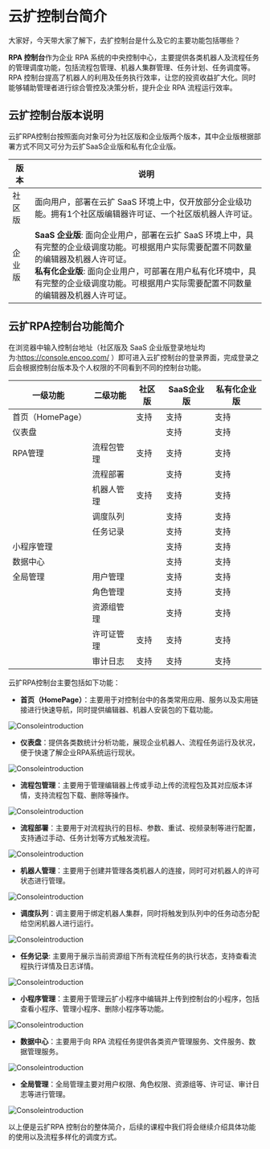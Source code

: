 # 云扩控制台简介

大家好，今天带大家了解下，去扩控制台是什么及它的主要功能包括哪些？

**RPA 控制台**作为企业 RPA 系统的中央控制中心，主要提供各类机器人及流程任务的管理调度功能，包括流程包管理、机器人集群管理、任务计划、任务调度等。RPA 控制台提高了机器人的利用及任务执行效率，让您的投资收益扩大化。同时能够辅助管理者进行综合管控及决策分析，提升企业 RPA 流程运行效率。 


## 云扩控制台版本说明

云扩RPA控制台按照面向对象可分为社区版和企业版两个版本，其中企业版根据部署方式不同又可分为云扩SaaS企业版和私有化企业版。 


| 版本   | 说明                                                         |
| ------ | ------------------------------------------------------------ |
| 社区版 | 面向用户，部署在云扩 SaaS 环境上中，仅开放部分企业级功能。拥有1个社区版编辑器许可证、一个社区版机器人许可证。 |
| 企业版 | **SaaS 企业版**: 面向企业用户，部署在云扩 SaaS 环境上中，具有完整的企业级调度功能。可根据用户实际需要配置不同数量的编辑器及机器人许可证。<br>**私有化企业版**: 面向企业用户，可部署在用户私有化环境中，具有完整的企业级调度功能。可根据用户实际需要配置不同数量的编辑器及机器人许可证。 |



## 云扩RPA控制台功能简介


在浏览器中输入控制台地址（社区版及 SaaS 企业版登录地址均为:https://console.encoo.com/ ）即可进入云扩控制台的登录界面，完成登录之后会根据控制台版本及个人权限的不同看到不同的控制台功能。


| 一级功能         | 二级功能   | 社区版 | SaaS企业版 | 私有化企业版 |
| ---------------- | ---------- | ------ | -------- | ---------|
| 首页（HomePage） |            | 支持    | 支持      | 支持     |
| 仪表盘           |            |        | 支持      | 支持     |
| RPA管理          | 流程包管理 |  支持   |支持    |   支持      |
|                  | 流程部署   |         | 支持      | 支持    |
|                  | 机器人管理 |  支持   | 支持       |支持     |
|                  | 调度队列   |        | 支持       | 支持     |
|                  | 任务记录   |        | 支持       | 支持     |
| 小程序管理        |            |        | 支持        |   支持  |
| 数据中心         |            |        | 支持       | 支持     |
| 全局管理         |   用户管理  |        | 支持       | 支持    |
|                 |   角色管理  |        | 支持       | 支持    |
|                 |   资源组管理 |       | 支持       | 支持    |
|                 |   许可证管理 |支持    | 支持       | 支持   |
|                 |   审计日志  | 支持  | 支持      | 支持    |

云扩RPA控制台主要包括如下功能： 

- **首页（HomePage）**：主要用于对控制台中的各类常用应用、服务以及实用链接进行快速导航，同时提供编辑器、机器人安装包的下载功能。 

![Consoleintroduction](https://docimages.blob.core.chinacloudapi.cn/images/Console/Consoleintroduction1.png)

- **仪表盘**：提供各类数统计分析功能，展现企业机器人、流程任务运行及状况，便于快速了解企业RPA系统运行现状。

![Consoleintroduction](https://docimages.blob.core.chinacloudapi.cn/images/Console/Consoleintroduction2.png)

- **流程包管理**：主要用于管理编辑器上传或手动上传的流程包及其对应版本详情，支持流程包下载、删除等操作。 

![Consoleintroduction](https://docimages.blob.core.chinacloudapi.cn/images/Console/Consoleintroduction3.png)

- **流程部署**：主要用于对流程执行的目标、参数、重试、视频录制等进行配置，支持通过手动、任务计划等方式触发流程。

![Consoleintroduction](https://docimages.blob.core.chinacloudapi.cn/images/Console/Consoleintroduction6.png)
- **机器人管理**：主要用于创建并管理各类机器人的连接，同时可对机器人的许可状态进行管理。 

![Consoleintroduction](https://docimages.blob.core.chinacloudapi.cn/images/Console/Consoleintroduction4.png)

- **调度队列**：调主要用于绑定机器人集群，同时将触发到队列中的任务动态分配给空闲机器人进行运行。

![Consoleintroduction](https://docimages.blob.core.chinacloudapi.cn/images/Console/Consoleintroduction5.png)

- **任务记录**: 主要用于展示当前资源组下所有流程任务的执行状态，支持查看流程执行详情及日志详情。

![Consoleintroduction](https://docimages.blob.core.chinacloudapi.cn/images/Console/Consoleintroduction7.png)


- **小程序管理**：主要用于管理云扩小程序中编辑并上传到控制台的小程序，包括查看小程序、管理小程序、删除小程序等功能。


![Consoleintroduction](https://docimages.blob.core.chinacloudapi.cn/images/Console/consoleapps.png)


- **数据中心**：主要用于向 RPA 流程任务提供各类资产管理服务、文件服务、数据管理服务。

![Consoleintroduction](https://docimages.blob.core.chinacloudapi.cn/images/Console/Consoleintroduction9.png)

- **全局管理**：全局管理主要对用户权限、角色权限、资源组等、许可证、审计日志等进行管理。

![Consoleintroduction](https://docimages.blob.core.chinacloudapi.cn/images/Console/Consoleintroduction8.png)




以上便是云扩RPA 控制台的整体简介，后续的课程中我们将会继续介绍具体功能的使用以及流程多样化的调度方式。 








